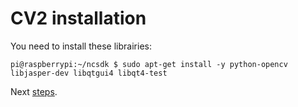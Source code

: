 # CV2 installation
You need to install these librairies:
```
pi@raspberrypi:~/ncsdk $ sudo apt-get install -y python-opencv libjasper-dev libqtgui4 libqt4-test
```
Next [steps](./SAM.md "Installing sam").